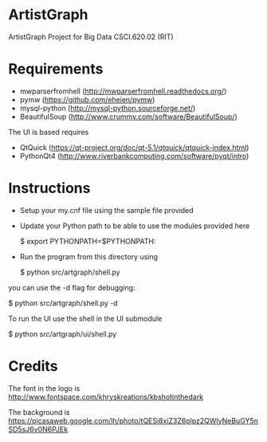 ArtistGraph
===========

ArtistGraph Project for Big Data CSCI.620.02 (RIT)

Requirements
============

* mwparserfromhell (http://mwparserfromhell.readthedocs.org/)
* pymw (https://github.com/eheien/pymw)
* mysql-python (http://mysql-python.sourceforge.net/)
* BeautifulSoup (http://www.crummy.com/software/BeautifulSoup/)

The UI is based requires

* QtQuick (https://qt-project.org/doc/qt-5.1/qtquick/qtquick-index.html)
* PythonQt4 (http://www.riverbankcomputing.com/software/pyqt/intro) 
  
Instructions
============

* Setup your my.cnf file using the sample file provided
* Update your Python path to be able to use the modules provided here

  $ export PYTHONPATH=$PYTHONPATH:<full path to src folder> 

* Run the program from this directory using

  $ python src/artgraph/shell.py <artist name>
  
you can use the -d flag for debugging:
  
  $ python src/artgraph/shell.py -d <artist name>
  
To run the UI use the shell in the UI submodule

  $ python src/artgraph/ui/shell.py
  
Credits
=======

The font in the logo is
http://www.fontspace.com/khryskreations/kbshotinthedark

The background is
https://picasaweb.google.com/lh/photo/tQESi8xiZ3Z6plpz2QWlyNeBuGY5nSD5sJ6y0N6PJEk
